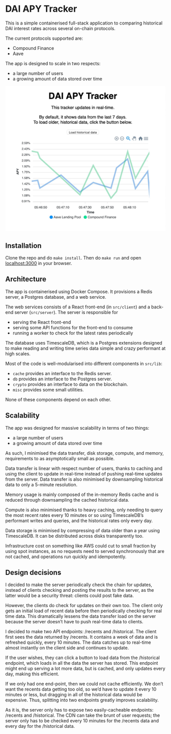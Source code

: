 # DAI APY Tracker

This is a simple containerised full-stack application to comparing historical DAI interest rates across several on-chain protocols.

The current protocols supported are:

- Compound Finance
- Aave

The app is designed to scale in two respects:

- a large number of users
- a growing amount of data stored over time 

![](./screenshot.jpeg)


## Installation

Clone the repo and do `make install`.  Then do `make run` and open [localhost:3000](http://localhost:3000) in your browser.


## Architecture

The app is containerised using Docker Compose. It provisions a Redis server, a Postgres database, and a web service.

The web services consists of a React front-end (in `src/client`) and a back-end server (`src/server`). The server is responsible for 

- serving the React front-end
- serving some API functions for the front-end to consume
- running a worker to check for the latest rates periodically

The database uses TimescaleDB, which is a Postgres extensions designed to make reading and writing time series data simple and crazy performant at high scales.

Most of the code is well-modularised into different components in `src/lib`:

- `cache` provides an interface to the Redis server.
- `db` provides an interface to the Postgres server.
- `crypto` provides an interface to data on the blockchain.
- `misc` provides some small utilities.

None of these components depend on each other.


## Scalability

The app was designed for massive scalability in terms of two things:

- a large number of users
- a growing amount of data stored over time

As such, I minimised the data transfer, disk storage, compute, and memory, requirements to as asymptotically small as possible.

Data transfer is linear with respect number of users, thanks to caching and using the client to update in real-time instead of pushing real-time updates from the server. Data transfer is also minimised by downsampling historical data to only a 5-minute resolution.

Memory usage is mainly composed of the in-memory Redis cache and is reduced through downsampling the cached historical data.

Compute is also minimised thanks to heavy caching, only needing to query the most recent rates every 10 minutes or so using TimescaleDB’s performant writes and queries, and the historical rates only every day.

Data storage is minimised by compressing of data older than a year using TimescaleDB. It can be distributed across disks transparently too.

Infrastructure cost on something like AWS could cut to small fraction by using spot instances, as no requests need to served synchronously that are not cached, and operations run quickly and idempotently.


## Design decisions

I decided to make the server periodically check the chain for updates, instead of clients checking and posting the results to the server, as the latter would be a security threat: clients could post fake data.

However, the clients do check for updates on their own too. The client only gets an initial load of recent data before then periodically checking for real time data. This dramatically lessens the data transfer load on the server because the server doesn’t have to push real-time data to clients.

I decided to make two API endpoints: /recents and /historical. The client first sees the data returned by /recents. It contains a week of data and is refreshed quickly, every 10 minutes. The data catches up to real-time almost instantly on the client side and continues to update.

If the user wishes, they can click a button to load data from the /historical endpoint, which loads in all the data the server has stored. This endpoint might end up serving a lot more data, but is cached, and only updates every day, making this efficient.

If we only had one end-point, then we could not cache efficiently. We don’t want the recents data getting too old, so we’d have to update it every 10 minutes or less, but dragging in all of the historical data would be expensive. Thus, splitting into two endpoints greatly improves scalability. 

As it is, the server only has to expose two easily-cacheable endpoints: /recents and /historical. The CDN can take the brunt of user requests; the server only has to be checked every 10 minutes for the /recents data and every day for the /historical data.
